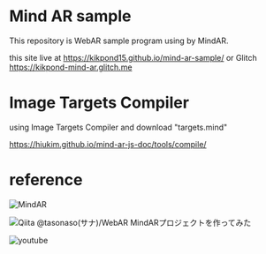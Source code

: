 # Mind AR sample
This repository is WebAR sample program using by MindAR.

this site live at https://kikpond15.github.io/mind-ar-sample/
or 
Glitch https://kikpond-mind-ar.glitch.me

# Image Targets Compiler
using Image Targets Compiler and download "targets.mind"

https://hiukim.github.io/mind-ar-js-doc/tools/compile/


# reference
![MindAR](https://hiukim.github.io/mind-ar-js-doc/)

![Qiita @tasonaso(サナ)/WebAR MindARプロジェクトを作ってみた](https://qiita.com/tasonaso/items/1197e1dcfe8a3238d768)

![youtube](https://www.youtube.com/watch?v=6ylwbHSw49Q&ab_channel=%E3%81%AE%E3%81%88%E7%A0%94%E3%80%9CNoelRecords%E3%81%AE%E3%83%97%E3%83%AD%E3%82%B0%E3%83%A9%E3%83%9F%E3%83%B3%E3%82%B0%E7%A0%94%E7%A9%B6%E5%AE%A4%E3%80%9C)